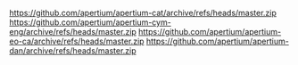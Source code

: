 https://github.com/apertium/apertium-cat/archive/refs/heads/master.zip
https://github.com/apertium/apertium-cym-eng/archive/refs/heads/master.zip
https://github.com/apertium/apertium-eo-ca/archive/refs/heads/master.zip
https://github.com/apertium/apertium-dan/archive/refs/heads/master.zip
